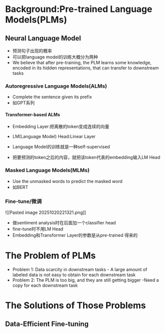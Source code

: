 # Background:Pre-trained Language Models(PLMs)
## Neural Language Model

- 预测句子出现的概率
- 可以把language model的训练大概分为两种
- We believe that after pre-training, the PLM learns some knowledge, encoded in its hidden representations, that can transfer to downstream tasks

### Autoregressive Language Models(ALMs)

- Complete the sentence given its prefix
- 如GPT系列

#### Transformer-based ALMs

- Embedding Layer:把离散的token变成连续的向量
- LM(Language Model) Head:Linear Layer
- Language Model的训练就是一种self-supervised

- 把要预测的token之后的内容，就把该token代表的embedding输入LM Head

### Masked Language Models(MLMs)

- Use the unmasked words to predict the masked word
- 如BERT

### Fine-tune/微调

![[Pasted image 20251020221321.png]]

- 做sentiment analysis时在后面加一个classifier head
- fine-tune时不用LM Head
- Embedding和Transformer Layer的参数是从pre-trained 得来的

# The Problem of PLMs

- Problem 1: Data scarcity in downstream tasks - A large amount of labeled data is not easy to obtain for each downstream task
- Problem 2: The PLM is too big, and they are still getting bigger  -Need a copy for each downstream task

# The Solutions of Those Problems

## Data-Efficient Fine-tuning
